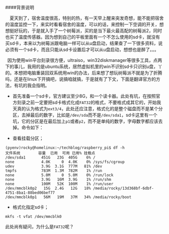 ####背景说明

&emsp;夏天到了，宿舍温度很高，特别的热，有一天早上醒来突发奇想，能不能把宿舍的温度监控一下，来实时看看宿舍的温度，可以的话，来控制一下空调的开关，想想挺好玩的，于是就入手了一个树莓派，买的是当下最火最高配的树莓派2，同时也买了温度传感器。因为想到自己的平板里面有一个不怎么使用的sd卡，就没有买sd卡，本来以为树莓派跟电脑一样可以从u盘启动，结果查了一下很多资料，说必须有一个sd卡，而且只能从sd卡设置后才可以从u盘启动，想想也是醉了。。。

&ensp;因为使用win平台刻录很方便，ultraiso，win32diskmanager等很多工具，点两下的事儿，我用的是ubuntu系统，居然虚拟机里的win不识别sd卡只识别u盘，丫的。本想把电脑重装回双系统用win的办法，后来想了想玩树莓派不就是为了折腾吗，还是在linux下开搞吧，说搞咱就搞，于是就有了下文，下面是翻译官方的方法，有坑的我会指明。

* 首先准备一个sd卡，官方建议至少8G，和一个读卡器。此处有坑，在按照官方刻录之前一定要把sd卡格式化成`FAT32`的格式，不要格式成其它的，开始我天真的认为格式为`ext3/4`，此处还应注意，格式化的是整个磁盘而不是某个分区，去掉最后的数字，比如是`/dev/sda`而不是`/dev/sda1`，sd卡这里有一个坑，它的分区是在最后加上`p1`或者`p2`，而不是单纯的数字，字母数字都应该去掉。命令如下：

 * 查看挂载分区；

```
(pyenv)rocky@homelinux:~/techblog/raspberry_pi$ df -h 
文件系统        容量  已用  可用 已用% 挂载点
/dev/sda1       451G   23G  405G    6% /
none            4.0K     0  4.0K    0% /sys/fs/cgroup
udev            3.9G  3.1G  777M   81% /dev
tmpfs           783M  1.3M  782M    1% /run
none            5.0M     0  5.0M    0% /run/lock
none            3.9G   16M  3.9G    1% /run/shm
none            100M   52K  100M    1% /run/user
/dev/mmcblk0p2   15G  2.4G   12G   18% /media/rocky/13d368bf-6dbf-4751-8ba1-88bed06bef77
/dev/mmcblk0p1   56M   19M   37M   34% /media/rocky/boot

```
 * 格式化指定sd卡；

```
mkfs -t vfat /dev/mmcblk0

```

此处尚有疑问，为什么是`FAT32`呢？

